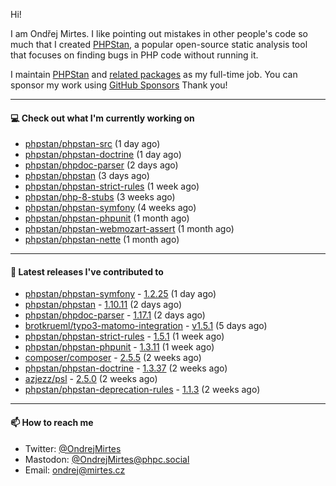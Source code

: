 Hi!

I am Ondřej Mirtes. I like pointing out mistakes in other people's code so much that I created [PHPStan](https://phpstan.org/), a popular open-source static analysis tool that focuses on finding bugs in PHP code without running it.

I maintain [PHPStan](https://github.com/phpstan/phpstan) and [related packages](https://github.com/phpstan/) as my full-time job. You can sponsor my work using [GitHub Sponsors](https://github.com/sponsors/ondrejmirtes) Thank you!

---

#### 💻 Check out what I'm currently working on

- [phpstan/phpstan-src](https://github.com/phpstan/phpstan-src) (1 day ago)
- [phpstan/phpstan-doctrine](https://github.com/phpstan/phpstan-doctrine) (1 day ago)
- [phpstan/phpdoc-parser](https://github.com/phpstan/phpdoc-parser) (2 days ago)
- [phpstan/phpstan](https://github.com/phpstan/phpstan) (3 days ago)
- [phpstan/phpstan-strict-rules](https://github.com/phpstan/phpstan-strict-rules) (1 week ago)
- [phpstan/php-8-stubs](https://github.com/phpstan/php-8-stubs) (3 weeks ago)
- [phpstan/phpstan-symfony](https://github.com/phpstan/phpstan-symfony) (4 weeks ago)
- [phpstan/phpstan-phpunit](https://github.com/phpstan/phpstan-phpunit) (1 month ago)
- [phpstan/phpstan-webmozart-assert](https://github.com/phpstan/phpstan-webmozart-assert) (1 month ago)
- [phpstan/phpstan-nette](https://github.com/phpstan/phpstan-nette) (1 month ago)

---

#### 🔭 Latest releases I've contributed to

- [phpstan/phpstan-symfony](https://github.com/phpstan/phpstan-symfony) - [1.2.25](https://github.com/phpstan/phpstan-symfony/releases/tag/1.2.25) (1 day ago)
- [phpstan/phpstan](https://github.com/phpstan/phpstan) - [1.10.11](https://github.com/phpstan/phpstan/releases/tag/1.10.11) (2 days ago)
- [phpstan/phpdoc-parser](https://github.com/phpstan/phpdoc-parser) - [1.17.1](https://github.com/phpstan/phpdoc-parser/releases/tag/1.17.1) (2 days ago)
- [brotkrueml/typo3-matomo-integration](https://github.com/brotkrueml/typo3-matomo-integration) - [v1.5.1](https://github.com/brotkrueml/typo3-matomo-integration/releases/tag/v1.5.1) (5 days ago)
- [phpstan/phpstan-strict-rules](https://github.com/phpstan/phpstan-strict-rules) - [1.5.1](https://github.com/phpstan/phpstan-strict-rules/releases/tag/1.5.1) (1 week ago)
- [phpstan/phpstan-phpunit](https://github.com/phpstan/phpstan-phpunit) - [1.3.11](https://github.com/phpstan/phpstan-phpunit/releases/tag/1.3.11) (1 week ago)
- [composer/composer](https://github.com/composer/composer) - [2.5.5](https://github.com/composer/composer/releases/tag/2.5.5) (2 weeks ago)
- [phpstan/phpstan-doctrine](https://github.com/phpstan/phpstan-doctrine) - [1.3.37](https://github.com/phpstan/phpstan-doctrine/releases/tag/1.3.37) (2 weeks ago)
- [azjezz/psl](https://github.com/azjezz/psl) - [2.5.0](https://github.com/azjezz/psl/releases/tag/2.5.0) (2 weeks ago)
- [phpstan/phpstan-deprecation-rules](https://github.com/phpstan/phpstan-deprecation-rules) - [1.1.3](https://github.com/phpstan/phpstan-deprecation-rules/releases/tag/1.1.3) (2 weeks ago)

---

#### 📫 How to reach me

- Twitter: [@OndrejMirtes](https://twitter.com/ondrejmirtes)
- Mastodon: [@OndrejMirtes@phpc.social](https://phpc.social/@OndrejMirtes)
- Email: [ondrej@mirtes.cz](mailto:ondrej@mirtes.cz)
